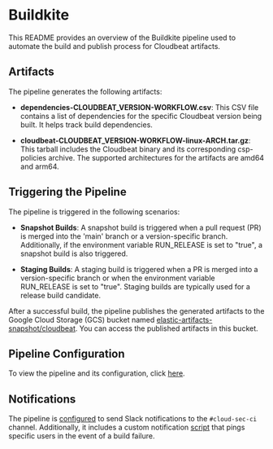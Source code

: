 # Buildkite

This README provides an overview of the Buildkite pipeline used to automate the build and publish process for Cloudbeat artifacts.

## Artifacts

The pipeline generates the following artifacts:

- **dependencies-CLOUDBEAT_VERSION-WORKFLOW.csv**: This CSV file contains a list of dependencies for the specific Cloudbeat version being built. It helps track build dependencies.

- **cloudbeat-CLOUDBEAT_VERSION-WORKFLOW-linux-ARCH.tar.gz**: This tarball includes the Cloudbeat binary and its corresponding csp-policies archive. The supported architectures for the artifacts are amd64 and arm64.

## Triggering the Pipeline

The pipeline is triggered in the following scenarios:

- **Snapshot Builds**: A snapshot build is triggered when a pull request (PR) is merged into the 'main' branch or a version-specific branch. Additionally, if the environment variable RUN_RELEASE is set to "true", a snapshot build is also triggered.

- **Staging Builds**: A staging build is triggered when a PR is merged into a version-specific branch or when the environment variable RUN_RELEASE is set to "true". Staging builds are typically used for a release build candidate.

After a successful build, the pipeline publishes the generated artifacts to the Google Cloud Storage (GCS) bucket named [elastic-artifacts-snapshot/cloudbeat](https://console.cloud.google.com/storage/browser/elastic-artifacts-snapshot/cloudbeat). You can access the published artifacts in this bucket.

## Pipeline Configuration

To view the pipeline and its configuration, click [here](https://buildkite.com/elastic/cloudbeat).

## Notifications

The pipeline is [configured](https://buildkite.com/organizations/elastic/services/68636/edit) to send Slack notifications to the `#cloud-sec-ci` channel. Additionally, it includes a custom notification [script](./scripts/notify.sh) that pings specific users in the event of a build failure.

